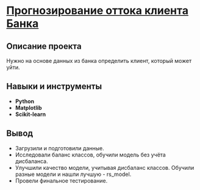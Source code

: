 # <a href='https://github.com/DmitryTatarintsev/Other-Projects/blob/main/7/7.ipynb'>Прогнозирование оттока клиента Банка</a>
## Описание проекта
Нужно на основе данных из банка определить клиент, который может уйти.
## Навыки и инструменты
- **Python**
- **Matplotlib**
- **Scikit-learn**

## Вывод
- Загрузили и подготовили данные.
- Исследовали баланс классов, обучили модель без учёта дисбаланса.
- Улучшили качество модели, учитывая дисбаланс классов. Обучили разные модели и нашли лучшую - rs_model.
- Провели финальное тестирование.

